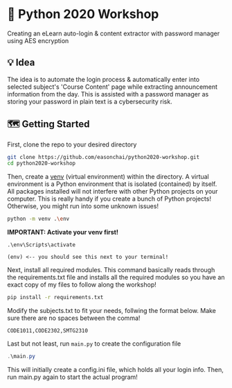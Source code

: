 # 🐍 Python 2020 Workshop

Creating an eLearn auto-login & content extractor with password manager using AES encryption

## 💡 Idea

The idea is to automate the login process & automatically enter into selected subject's 'Course Content' page while extracting announcement information from the day. This is assisted with a password manager as storing your password in plain text is a cybersecurity risk.

## 🗺️ Getting Started

First, clone the repo to your desired directory

```bash
git clone https://github.com/easonchai/python2020-workshop.git
cd python2020-workshop

```

Then, create a [venv](https://docs.python.org/3/library/venv.html) (virtual environment) within the directory. A virtual environment is a Python environment that is isolated (contained) by itself. All packages installed will not interfere with other Python projects on your computer. This is really handy if you create a bunch of Python projects! Otherwise, you might run into some unknown issues!

```bash
python -m venv .\env

```

**IMPORTANT: Activate your venv first!**
<br />

```
.\env\Scripts\activate

(env) <-- you should see this next to your terminal!
```

Next, install all required modules. This command basically reads through the requirements.txt file and installs all the required modules so you have an exact copy of my files to follow along the workshop!

```bash
pip install -r requirements.txt
```

Modify the subjects.txt to fit your needs, follwing the format below. Make sure there are no spaces between the comma!
<br />

`CODE1011,CODE2302,SMTG2310`

Last but not least, run `main.py` to create the configuration file

```Powershell
.\main.py
```

This will initially create a config.ini file, which holds all your login info. Then, run main.py again to start the actual program!
